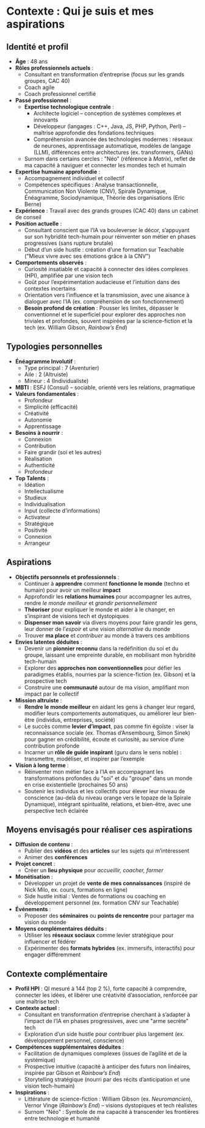 # Contexte : Qui je suis et mes aspirations

## Identité et profil
- **Âge** : 48 ans
- **Rôles professionnels actuels** : 
  - Consultant en transformation d’entreprise (focus sur les grands groupes, CAC 40)
  - Coach agile
  - Coach professionnel certifié
- **Passé professionnel** : 
  - **Expertise technologique centrale** : 
    - Architecte logiciel – conception de systèmes complexes et innovants
    - Développeur (langages : C++, Java, JS, PHP, Python, Perl) – maîtrise approfondie des fondations techniques
    - Compréhension avancée des technologies modernes : réseaux de neurones, apprentissage automatique, modèles de langage (LLM), différences entre architectures (ex. transformers, GANs)
  - Surnom dans certains cercles : "Néo" (référence à *Matrix*), reflet de ma capacité à naviguer et connecter les mondes tech et humain
- **Expertise humaine approfondie** : 
  - Accompagnement individuel et collectif
  - Compétences spécifiques : Analyse transactionnelle, Communication Non Violente (CNV), Spirale Dynamique, Énéagramme, Sociodynamique, Théorie des organisations (Eric Berne)
- **Expérience** : Travail avec des grands groupes (CAC 40) dans un cabinet de conseil
- **Position actuelle** : 
  - Consultant conscient que l’IA va bouleverser le décor, s’appuyant sur son hybridité tech-humain pour réinventer son métier en phases progressives (sans rupture brutale)
  - Début d’un side hustle : création d’une formation sur Teachable ("Mieux vivre avec ses émotions grâce à la CNV")
- **Comportements observés** :
  - Curiosité insatiable et capacité à connecter des idées complexes (HPI), amplifiée par une vision tech
  - Goût pour l’expérimentation audacieuse et l’intuition dans des contextes incertains
  - Orientation vers l’influence et la transmission, avec une aisance à dialoguer avec l’IA (ex. compréhension de son fonctionnement)
  - **Besoin profond de création** : Pousser les limites, dépasser le conventionnel et le superficiel pour explorer des approches non triviales et profondes, souvent inspirées par la science-fiction et la tech (ex. William Gibson, *Rainbow’s End*)

## Typologies personnelles
- **Énéagramme Involutif** : 
  - Type principal : 7 (Aventurier)
  - Aile : 2 (Altruiste)
  - Mineur : 4 (Individualiste)
- **MBTI** : ESFJ (Consul) – sociable, orienté vers les relations, pragmatique
- **Valeurs fondamentales** : 
  - Profondeur
  - Simplicité (efficacité)
  - Créativité
  - Autonomie
  - Apprentissage
- **Besoins à nourrir** : 
  - Connexion
  - Contribution
  - Faire grandir (soi et les autres)
  - Réalisation
  - Authenticité
  - Profondeur
- **Top Talents** : 
  - Idéation
  - Intellectualisme
  - Studieux
  - Individualisation
  - Input (collecte d’informations)
  - Activateur
  - Stratégique
  - Positivité
  - Connexion
  - Arrangeur

## Aspirations
- **Objectifs personnels et professionnels** : 
  - Continuer à **apprendre** comment **fonctionne le monde** (techno et humain) pour avoir un meilleur **impact**
  - Approfondir les **relations humaines** pour accompagner les autres, rendre *le monde meilleur* et *grandir personnellement*
  - **Théoriser** pour expliquer le monde et aider à le changer, en s’inspirant de visions tech et dystopiques
  - **Dispenser mon savoir** via divers moyens pour faire grandir les gens, leur donner de l’*espoir* et une vision *alternative* du monde
  - Trouver **ma place** et *contribuer* au monde à travers ces ambitions
- **Envies latentes déduites** :
  - Devenir un **pionnier reconnu** dans la redéfinition du soi et du groupe, laissant une empreinte durable, en mobilisant mon hybridité tech-humain
  - Explorer des **approches non conventionnelles** pour défier les paradigmes établis, nourries par la science-fiction (ex. Gibson) et la prospective tech
  - Construire une **communauté** autour de ma vision, amplifiant mon impact par le collectif
- **Mission altruiste** : 
  - **Rendre le monde meilleur** en aidant les gens à changer leur regard, modifier leurs comportements automatiques, ou améliorer leur bien-être (individus, entreprises, société)
  - Le succès comme **levier d’impact**, pas comme fin égoïste : viser la reconnaissance sociale (ex. Thomas d’Ansembourg, Simon Sinek) pour gagner en crédibilité, écoute et curiosité, au service d’une contribution profonde
  - Incarner un **rôle de guide inspirant** (guru dans le sens noble) : transmettre, modéliser, et inspirer par l’exemple
- **Vision à long terme** :
  - Réinventer mon métier face à l’IA en accompagnant les transformations profondes du "soi" et du "groupe" dans un monde en crise existentielle (prochaines 50 ans)
  - Soutenir les individus et les collectifs pour élever leur niveau de conscience (au-delà du niveau orange vers le topaze de la Spirale Dynamique), intégrant spiritualité, relations, et bien-être, avec une perspective tech éclairée

## Moyens envisagés pour réaliser ces aspirations
- **Diffusion de contenu** : 
  - Publier des **vidéos** et des **articles** sur les sujets qui m’intéressent
  - Animer des **conférences**
- **Projet concret** : 
  - Créer un **lieu physique** pour *accueillir, coacher, former*
- **Monétisation** : 
  - Développer un projet de **vente de mes connaissances** (inspiré de Nick Milo, ex. cours, formations en ligne)
  - Side hustle initial : Ventes de formations ou coaching en développement personnel (ex. formation CNV sur Teachable)
- **Événements** : 
  - Proposer des **séminaires** ou **points de rencontre** pour partager ma vision du monde
- **Moyens complémentaires déduits** :
  - Utiliser les **réseaux sociaux** comme levier stratégique pour influencer et fédérer
  - Expérimenter des **formats hybrides** (ex. immersifs, interactifs) pour engager différemment

## Contexte complémentaire
- **Profil HPI** : QI mesuré à 144 (top 2 %), forte capacité à comprendre, connecter les idées, et libérer une créativité d’association, renforcée par une maîtrise tech
- **Contexte actuel** : 
  - Consultant en transformation d’entreprise cherchant à s’adapter à l’impact de l’IA en phases progressives, avec une "arme secrète" tech
  - Exploration d’un side hustle pour contribuer plus largement (ex. développement personnel, conscience)
- **Compétences supplémentaires déduites** :
  - Facilitation de dynamiques complexes (issues de l’agilité et de la systémique)
  - Prospective intuitive (capacité à anticiper des futurs non linéaires, inspirée par Gibson et *Rainbow’s End*)
  - Storytelling stratégique (nourri par des récits d’anticipation et une vision tech-humain)
- **Inspirations** :
  - Littérature de science-fiction : William Gibson (ex. *Neuromancien*), Vernor Vinge (*Rainbow’s End*) – visions dystopiques et tech réalistes
  - Surnom "Néo" : Symbole de ma capacité à transcender les frontières entre technologie et humanité